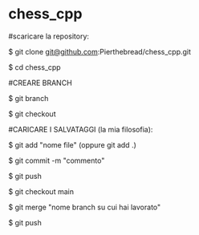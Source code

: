 # chess_cpp

#scaricare la repository:

$ git clone git@github.com:Pierthebread/chess_cpp.git

$ cd chess_cpp 

#CREARE BRANCH

$ git branch <nome>

$ git checkout <nome>

#CARICARE I SALVATAGGI (la mia filosofia):

$ git add "nome file" (oppure git add .)

$ git commit -m "commento"

$ git push 

$ git checkout main

$ git merge "nome branch su cui hai lavorato"

$ git push